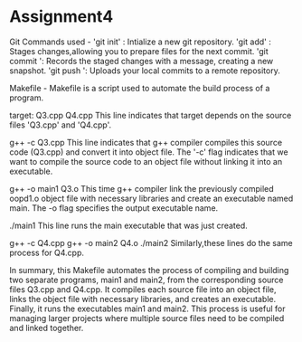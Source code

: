# Assignment4

Git Commands used -
'git init' : Intialize a new git repository.
'git add' : Stages changes,allowing you to prepare files for the next commit.
'git commit ': Records the staged changes with a message, creating a new snapshot.
'git push ': Uploads your local commits to a remote repository.

Makefile -
Makefile is a script used to automate the build process of a program.

target: Q3.cpp Q4.cpp This line indicates that target depends on the source files 'Q3.cpp' and 'Q4.cpp'.

g++ -c Q3.cpp This line indicates that g++ compiler compiles this source code (Q3.cpp) and convert it into object file. The '-c' flag indicates that we want to compile the source code to an object file without linking it into an executable.

g++ -o main1 Q3.o This time g++ compiler link the previously compiled oopd1.o object file with necessary libraries and create an executable named main. The -o flag specifies the output executable name.

./main1 This line runs the main executable that was just created.

g++ -c Q4.cpp g++ -o main2 Q4.o ./main2 Similarly,these lines do the same process for Q4.cpp.

In summary, this Makefile automates the process of compiling and building two separate programs, main1 and main2, from the corresponding source files Q3.cpp and Q4.cpp. It compiles each source file into an object file, links the object file with necessary libraries, and creates an executable. Finally, it runs the executables main1 and main2. This process is useful for managing larger projects where multiple source files need to be compiled and linked together.
